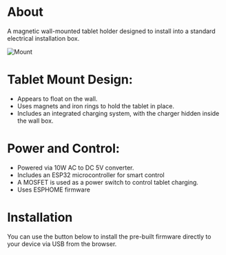 # About

A magnetic wall-mounted tablet holder designed to install into a standard electrical installation box.

![Mount](/modo-tab-charger/static/assets/images/pic_2.png)

# Tablet Mount Design:
- Appears to float on the wall.
- Uses magnets and iron rings to hold the tablet in place.
- Includes an integrated charging system, with the charger hidden inside the wall box.

# Power and Control:
- Powered via 10W AC to DC 5V converter.
- Includes an ESP32 microcontroller for smart control
- A MOSFET is used as a power switch to control tablet charging.
- Uses ESPHOME firmware

# Installation

You can use the button below to install the pre-built firmware directly to your device via USB from the browser.
<esp-web-install-button manifest="firmware/modo-tab-charger.manifest.json"></esp-web-install-button>
<script type="module" src="https://unpkg.com/esp-web-tools@10/dist/web/install-button.js?module"></script>
